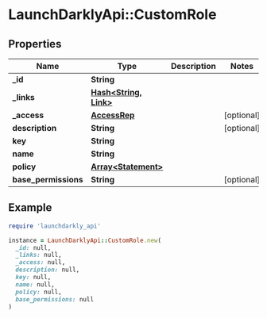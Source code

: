 # LaunchDarklyApi::CustomRole

## Properties

| Name | Type | Description | Notes |
| ---- | ---- | ----------- | ----- |
| **_id** | **String** |  |  |
| **_links** | [**Hash&lt;String, Link&gt;**](Link.md) |  |  |
| **_access** | [**AccessRep**](AccessRep.md) |  | [optional] |
| **description** | **String** |  | [optional] |
| **key** | **String** |  |  |
| **name** | **String** |  |  |
| **policy** | [**Array&lt;Statement&gt;**](Statement.md) |  |  |
| **base_permissions** | **String** |  | [optional] |

## Example

```ruby
require 'launchdarkly_api'

instance = LaunchDarklyApi::CustomRole.new(
  _id: null,
  _links: null,
  _access: null,
  description: null,
  key: null,
  name: null,
  policy: null,
  base_permissions: null
)
```

